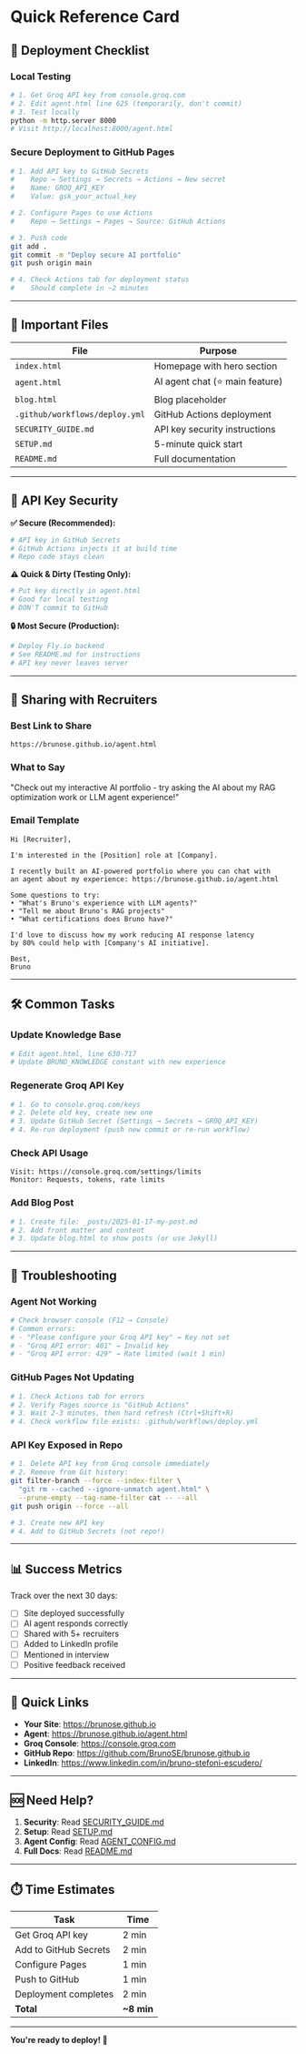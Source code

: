 # Quick Reference Card

## 🚀 Deployment Checklist

### Local Testing
```bash
# 1. Get Groq API key from console.groq.com
# 2. Edit agent.html line 625 (temporarily, don't commit)
# 3. Test locally
python -m http.server 8000
# Visit http://localhost:8000/agent.html
```

### Secure Deployment to GitHub Pages
```bash
# 1. Add API key to GitHub Secrets
#    Repo → Settings → Secrets → Actions → New secret
#    Name: GROQ_API_KEY
#    Value: gsk_your_actual_key

# 2. Configure Pages to use Actions
#    Repo → Settings → Pages → Source: GitHub Actions

# 3. Push code
git add .
git commit -m "Deploy secure AI portfolio"
git push origin main

# 4. Check Actions tab for deployment status
#    Should complete in ~2 minutes
```

---

## 📁 Important Files

| File | Purpose |
|------|---------|
| `index.html` | Homepage with hero section |
| `agent.html` | AI agent chat (⭐ main feature) |
| `blog.html` | Blog placeholder |
| `.github/workflows/deploy.yml` | GitHub Actions deployment |
| `SECURITY_GUIDE.md` | API key security instructions |
| `SETUP.md` | 5-minute quick start |
| `README.md` | Full documentation |

---

## 🔑 API Key Security

**✅ Secure (Recommended):**
```bash
# API key in GitHub Secrets
# GitHub Actions injects it at build time
# Repo code stays clean
```

**⚠️ Quick & Dirty (Testing Only):**
```bash
# Put key directly in agent.html
# Good for local testing
# DON'T commit to GitHub
```

**🔒 Most Secure (Production):**
```bash
# Deploy Fly.io backend
# See README.md for instructions
# API key never leaves server
```

---

## 🎯 Sharing with Recruiters

### Best Link to Share
```
https://brunose.github.io/agent.html
```

### What to Say
"Check out my interactive AI portfolio - try asking the AI about my RAG optimization work or LLM agent experience!"

### Email Template
```
Hi [Recruiter],

I'm interested in the [Position] role at [Company].

I recently built an AI-powered portfolio where you can chat with
an agent about my experience: https://brunose.github.io/agent.html

Some questions to try:
• "What's Bruno's experience with LLM agents?"
• "Tell me about Bruno's RAG projects"
• "What certifications does Bruno have?"

I'd love to discuss how my work reducing AI response latency
by 80% could help with [Company's AI initiative].

Best,
Bruno
```

---

## 🛠️ Common Tasks

### Update Knowledge Base
```bash
# Edit agent.html, line 630-717
# Update BRUNO_KNOWLEDGE constant with new experience
```

### Regenerate Groq API Key
```bash
# 1. Go to console.groq.com/keys
# 2. Delete old key, create new one
# 3. Update GitHub Secret (Settings → Secrets → GROQ_API_KEY)
# 4. Re-run deployment (push new commit or re-run workflow)
```

### Check API Usage
```
Visit: https://console.groq.com/settings/limits
Monitor: Requests, tokens, rate limits
```

### Add Blog Post
```bash
# 1. Create file: _posts/2025-01-17-my-post.md
# 2. Add front matter and content
# 3. Update blog.html to show posts (or use Jekyll)
```

---

## 🐛 Troubleshooting

### Agent Not Working
```bash
# Check browser console (F12 → Console)
# Common errors:
# - "Please configure your Groq API key" → Key not set
# - "Groq API error: 401" → Invalid key
# - "Groq API error: 429" → Rate limited (wait 1 min)
```

### GitHub Pages Not Updating
```bash
# 1. Check Actions tab for errors
# 2. Verify Pages source is "GitHub Actions"
# 3. Wait 2-3 minutes, then hard refresh (Ctrl+Shift+R)
# 4. Check workflow file exists: .github/workflows/deploy.yml
```

### API Key Exposed in Repo
```bash
# 1. Delete API key from Groq console immediately
# 2. Remove from Git history:
git filter-branch --force --index-filter \
  "git rm --cached --ignore-unmatch agent.html" \
  --prune-empty --tag-name-filter cat -- --all
git push origin --force --all

# 3. Create new API key
# 4. Add to GitHub Secrets (not repo!)
```

---

## 📊 Success Metrics

Track over the next 30 days:
- [ ] Site deployed successfully
- [ ] AI agent responds correctly
- [ ] Shared with 5+ recruiters
- [ ] Added to LinkedIn profile
- [ ] Mentioned in interview
- [ ] Positive feedback received

---

## 🔗 Quick Links

- **Your Site**: https://brunose.github.io
- **Agent**: https://brunose.github.io/agent.html
- **Groq Console**: https://console.groq.com
- **GitHub Repo**: https://github.com/BrunoSE/brunose.github.io
- **LinkedIn**: https://www.linkedin.com/in/bruno-stefoni-escudero/

---

## 🆘 Need Help?

1. **Security**: Read [SECURITY_GUIDE.md](SECURITY_GUIDE.md)
2. **Setup**: Read [SETUP.md](SETUP.md)
3. **Agent Config**: Read [AGENT_CONFIG.md](AGENT_CONFIG.md)
4. **Full Docs**: Read [README.md](README.md)

---

## ⏱️ Time Estimates

| Task | Time |
|------|------|
| Get Groq API key | 2 min |
| Add to GitHub Secrets | 2 min |
| Configure Pages | 1 min |
| Push to GitHub | 1 min |
| Deployment completes | 2 min |
| **Total** | **~8 min** |

---

**You're ready to deploy! 🚀**
